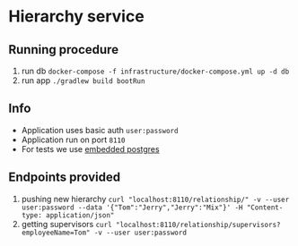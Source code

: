 # Hierarchy service

## Running procedure
1. run db `docker-compose -f infrastructure/docker-compose.yml up -d db`
1. run app `./gradlew build bootRun`

## Info
* Application uses basic auth `user:password`
* Application run on port `8110`
* For tests we use [embedded postgres](https://github.com/opentable/otj-pg-embedded)

## Endpoints provided
1. pushing new hierarchy `curl "localhost:8110/relationship/" -v --user user:password --data '{"Tom":"Jerry","Jerry":"Mix"}' -H "Content-type: application/json"`
1. getting supervisors `curl "localhost:8110/relationship/supervisors?employeeName=Tom" -v --user user:password`


